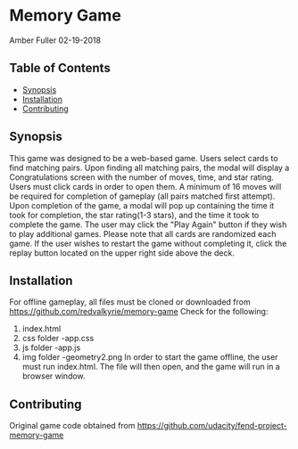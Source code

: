 # Memory Game
Amber Fuller 02-19-2018
## Table of Contents
* [Synopsis](#Synopsis)
* [Installation](#Installation)
* [Contributing](#Contributing)

## Synopsis
This game was designed to be a web-based game.  Users select cards to find
matching pairs.  Upon finding all matching pairs, the modal will display a
Congratulations screen with the number of moves, time, and star rating. Users
must click cards in order to open them.  A minimum of 16 moves will be required
for completion of gameplay (all pairs matched first attempt).  Upon completion
of the game, a modal will pop up containing the time it took for completion, the
star rating(1-3 stars), and the time it took to complete the game.  The user may
click the "Play Again" button if they wish to play additional games.  Please note
that all cards are randomized each game. If the user wishes to restart the game
without completing it, click the replay button located on the upper right side
above the deck.

## Installation
For offline gameplay, all files must be cloned or downloaded from
https://github.com/redvalkyrie/memory-game
Check for the following:
1. index.html
2. css folder
	-app.css
3. js folder
	-app.js
3. img folder
	-geometry2.png
In order to start the game offline, the user must run index.html.  The file will
then open, and the game will run in a browser window.

## Contributing
Original game code obtained from https://github.com/udacity/fend-project-memory-game
